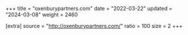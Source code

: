 +++
title = "oxenburypartners.com"
date = "2022-03-22"
updated = "2024-03-08"
weight = 2460

[extra]
source = "http://oxenburypartners.com/"
ratio = 100
size = 2
+++

